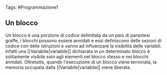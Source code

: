 Tags: #Programmazione1 
## Un blocco
Un blocco è una porzione di codice delimitata da un paio di parantesi graffe, i blocchi possono essere annidati e essi definiscono delle sezioni di codice con delle istruzioni e vanno ad influenzare la visibilità delle variabili. Infatti una [[Variabile|variabile]] dichiarata in un determinato blocco è solitamente visibile solo agli elementi nel blocco stesso e nei blocchi annidati. Oltretutto, quando l'esecuzione di un blocco viene terminata, la memoria occupata dalla [[Variabile|variabile]]  viene liberata.